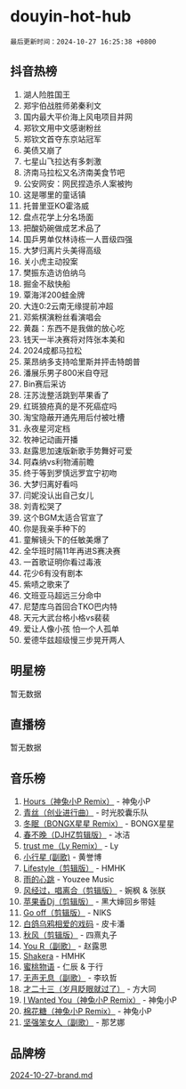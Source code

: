 # douyin-hot-hub

`最后更新时间：2024-10-27 16:25:38 +0800`

## 抖音热榜

1. 湖人险胜国王
1. 郑宇伯战胜师弟秦利文
1. 国内最大平价海上风电项目并网
1. 郑钦文用中文感谢粉丝
1. 郑钦文首夺东京站冠军
1. 美债又崩了
1. 七星山飞拉达有多刺激
1. 济南马拉松又名济南美食节吧
1. 公安网安：网民捏造杀人案被拘
1. 这是哪里的童话镇
1. 托普里亚KO霍洛威
1. 盘点花学上分名场面
1. 把酸奶碗做成艺术品了
1. 国乒男单仅林诗栋一人晋级四强
1. 大梦归离片头美得高级
1. 关小虎主动投案
1. 樊振东造访伯纳乌
1. 掘金不敌快船
1. 覃海洋200蛙金牌
1. 大连0:2云南无缘提前冲超
1. 邓紫棋演粉丝看演唱会
1. 黄磊：东西不是我做的放心吃
1. 钱天一半决赛将对阵张本美和
1. 2024成都马拉松
1. 莱昂纳多支持哈里斯并抨击特朗普
1. 潘展乐男子800米自夺冠
1. Bin赛后采访
1. 汪苏泷整活跳到苹果香了
1. 红斑狼疮真的是不死癌症吗
1. 淘宝隐蔽开通先用后付被吐槽
1. 永夜星河定档
1. 牧神记动画开播
1. 赵露思加速版新歌手势舞好可爱
1. 阿森纳vs利物浦前瞻
1. 终于等到罗慎远罗宜宁初吻
1. 大梦归离好看吗
1. 闫妮没认出自己女儿
1. 刘青松哭了
1. 这个BGM太适合官宣了
1. 你是我亲手种下的
1. 童解镜头下的任敏美爆了
1. 全华班时隔11年再进S赛决赛
1. 一首歌证明你看过毒液
1. 花少6有没有剧本
1. 紫啧之歌来了
1. 文班亚马超远三分命中
1. 尼楚库乌首回合TKO巴内特
1. 天元大武台格小格vs裴裴
1. 爱让人像小孩 怕一个人孤单
1. 爱德华兹超级慢三步晃开两人

## 明星榜

暂无数据

## 直播榜

暂无数据

## 音乐榜

1. [Hours（神兔小P Remix）](https://sf5-hl-cdn-tos.douyinstatic.com/obj/tos-cn-ve-2774/oUXHUn2Ui2yeCiTUvQNIdgAycsCBBCBytMlfZw) - 神兔小P
1. [青丝（创业进行曲）](https://sf5-hl-cdn-tos.douyinstatic.com/obj/tos-cn-ve-2774/ooYARJB5iBRNhCOkDsS3BAKW91CIMoQfwzwKLi) - 时光胶囊乐队
1. [冬眠（BONGX星星 Remix）](https://sf5-hl-cdn-tos.douyinstatic.com/obj/tos-cn-ve-2774/oMCfFFoE3LwQ7agAgOIG4ieExqkeAsxNBEkLdz) - BONGX星星
1. [春不晚（DJHZ剪辑版）](https://sf5-hl-cdn-tos.douyinstatic.com/obj/tos-cn-ve-2774/osEZa7YZ6wNo9QDABgfGFaCQKRQTNafsBJDnKt) - 冰洁
1. [trust me（Ly Remix）](https://sf5-hl-cdn-tos.douyinstatic.com/obj/tos-cn-ve-2774/oUo1M8fz5AfmMSExABQQKFE0eCMWgsiccfqrMA) - Ly
1. [小行星 (副歌)](https://sf5-hl-cdn-tos.douyinstatic.com/obj/tos-cn-ve-2774/oArWEvgkJwVsB0KMIw6iBsAoHAciIjJqzWeTQr) - 黄誉博
1. [Lifestyle（剪辑版）](https://sf5-hl-cdn-tos.douyinstatic.com/obj/tos-cn-ve-2774/owfqGgjwG3V5lCLaAIezFMeg3LtuKNBaZKgzPV) - HMHK
1. [雨的心跳](https://sf5-hl-cdn-tos.douyinstatic.com/obj/tos-cn-ve-2774/o0vI5NZuiJgxWIQQFhXO0RTrsiIAsBSiMIECz) - Youzee Music
1. [风经过，唱离合（剪辑版）](https://sf5-hl-cdn-tos.douyinstatic.com/obj/tos-cn-ve-2774/okllg5DG2MmUF3aiiDfBZx6ZLvfwOTtbCEAHyI) - 婉枫 & 张朕
1. [苹果香Dj（剪辑版）](https://sf5-hl-cdn-tos.douyinstatic.com/obj/tos-cn-ve-2774/oEeIEQbYGAOspCTRAIeYF4Ok8LgZ8NBaRe4ztR) - 黑大婶回乡带娃
1. [Go off（剪辑版）](https://sf5-hl-cdn-tos.douyinstatic.com/obj/tos-cn-ve-2774/oYLJZTCGnIQBt2BsMBCFksOEMnDQesCr2gfZ7N) - NIKS
1. [白鸽乌鸦相爱的戏码](https://sf3-cdn-tos.douyinstatic.com/obj/tos-cn-ve-2774/oMVVEf6eDAOmFtNtCsEqKpIorBDM8Nkg6TZRqC) - 皮卡潘
1. [秋风（剪辑版）](https://sf3-cdn-tos.douyinstatic.com/obj/tos-cn-ve-2774/ocGaU84LfAfzMd2wbXdQFpCGhBiXg82JNMRRie) - 四熹丸子
1. [You R（副歌）](https://sf6-cdn-tos.douyinstatic.com/obj/tos-cn-ve-2774/oc0MZn9aEfLkCFLIxKQQcgBjS9mBBuDttYPfZ1) - 赵露思
1. [Shakera](https://sf5-hl-cdn-tos.douyinstatic.com/obj/tos-cn-ve-2774/ocKtEBgQ8FiQCBDf3nj9Z9gEGEQ4fAZDYEocLY) - HMHK
1. [蜜桃物语](https://sf6-cdn-tos.douyinstatic.com/obj/tos-cn-ve-2774/oIhOSCZtIACtYU4XQkngiW9kCBfVD1Fz9IYeqL) - 仁辰 & 于行
1. [无声无息（副歌）](https://sf3-cdn-tos.douyinstatic.com/obj/tos-cn-ve-2774/osmzBBdYMBoz2NHW7AYiZEErnITswCiYzuA3Nf) - 李玖哲
1. [才二十三（岁月眨眼就过了）](https://sf3-cdn-tos.douyinstatic.com/obj/tos-cn-ve-2774/oYAvkTrUXEBMWYUbL3nl8i01MJ5skiIZASC2H) - 方大同
1. [I Wanted You（神兔小P Remix）](https://sf5-hl-cdn-tos.douyinstatic.com/obj/tos-cn-ve-2774/o4CAubmDQdZeEkstFnCvKIMDag8D2BSBOjfNuh) - 神兔小P
1. [棉花糖（神兔小P Remix）](https://sf3-cdn-tos.douyinstatic.com/obj/tos-cn-ve-2774/o0pEDf1GaEfEYJ1FbgOAFCITQ1zeFD3kgBWGcG) - 神兔小P
1. [坚强笨女人（副歌）](https://sf3-cdn-tos.douyinstatic.com/obj/tos-cn-ve-2774/ospNInQiZvGWyBVg5zkNsAMct5uJIg1CrZiPL) - 那艺娜

## 品牌榜

[2024-10-27-brand.md](2024-10-27-brand.md)
